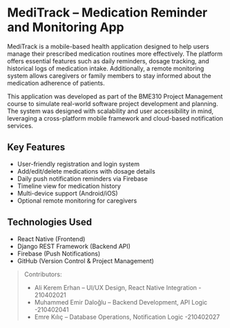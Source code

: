 # MediTrack – Medication Reminder and Monitoring App

MediTrack is a mobile-based health application designed to help users manage their prescribed medication routines more effectively. The platform offers essential features such as daily reminders, dosage tracking, and historical logs of medication intake. Additionally, a remote monitoring system allows caregivers or family members to stay informed about the medication adherence of patients.

This application was developed as part of the BME310 Project Management course to simulate real-world software project development and planning. The system was designed with scalability and user accessibility in mind, leveraging a cross-platform mobile framework and cloud-based notification services.

## Key Features

- User-friendly registration and login system
- Add/edit/delete medications with dosage details
- Daily push notification reminders via Firebase
- Timeline view for medication history
- Multi-device support (Android/iOS)
- Optional remote monitoring for caregivers

## Technologies Used

- React Native (Frontend)
- Django REST Framework (Backend API)
- Firebase (Push Notifications)
- GitHub (Version Control & Project Management)

> Contributors:
> - Ali Kerem Erhan – UI/UX Design, React Native Integration - 210402021 
> - Muhammed Emir Daloğlu – Backend Development, API Logic  -210402041
> - Emre Kılıç – Database Operations, Notification Logic   -210402027
